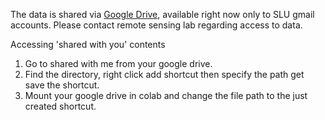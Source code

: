 The data is shared via [Google Drive](https://drive.google.com/drive/folders/1Gqq4j6pRd3A3814szqpI2DT_Ba595PNI?usp=sharing), available right now only to SLU gmail accounts. 
Please contact remote sensing lab regarding access to data. 

Accessing 'shared with you' contents
1. Go to shared with me from your google drive.
2. Find the directory, right click add shortcut then specify the path get save the shortcut.
3. Mount your google drive in colab and change the file path to the just created shortcut.
